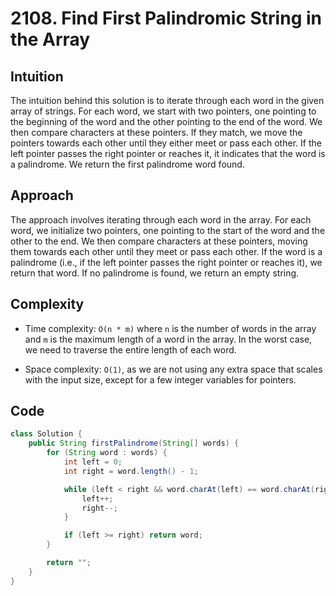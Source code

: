 # 2108. Find First Palindromic String in the Array

## Intuition

The intuition behind this solution is to iterate through each word in the given array of strings. For each word, we start with two pointers, one pointing to the beginning of the word and the other pointing to the end of the word. We then compare characters at these pointers. If they match, we move the pointers towards each other until they either meet or pass each other. If the left pointer passes the right pointer or reaches it, it indicates that the word is a palindrome. We return the first palindrome word found.

## Approach

The approach involves iterating through each word in the array. For each word, we initialize two pointers, one pointing to the start of the word and the other to the end. We then compare characters at these pointers, moving them towards each other until they meet or pass each other. If the word is a palindrome (i.e., if the left pointer passes the right pointer or reaches it), we return that word. If no palindrome is found, we return an empty string.

## Complexity

- Time complexity: `O(n * m)` where `n` is the number of words in the array and `m` is the maximum length of a word in the array. In the worst case, we need to traverse the entire length of each word.

- Space complexity: `O(1)`, as we are not using any extra space that scales with the input size, except for a few integer variables for pointers.

## Code

```java
class Solution {
    public String firstPalindrome(String[] words) {
        for (String word : words) {
            int left = 0;
            int right = word.length() - 1;

            while (left < right && word.charAt(left) == word.charAt(right)) {
                left++;
                right--;
            }

            if (left >= right) return word;
        }

        return "";
    }
}
```
